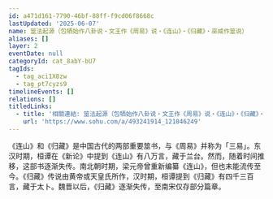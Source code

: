 ```yaml
---
id: a471d161-7790-46bf-88ff-f9cd06f8668c
lastUpdated: '2025-06-07'
name: 筮法起源（包牺始作八卦说・文王作《周易》说・《连山》・《归藏》・巫咸作筮说）
aliases: []
layer: 2
eventDate: null
categoryId: cat_8abY-bU7
tagIds:
  - tag_aci1X8zw
  - tag_pt7cyzs9
timelineEvents: []
relations: []
titledLinks:
  - title: '相關連結: 筮法起源（包牺始作八卦说・文王作《周易》说・《连山》・《归藏》・巫咸作筮说）'
    url: 'https://www.sohu.com/a/493241914_121046249'
---
```

《连山》和《归藏》是中国古代的两部重要筮书，与《周易》并称为「三易」。东汉时期，桓谭在《新论》中提到《连山》有八万言，藏于兰台。然而，随着时间推移，这部书逐渐失传。南北朝时期，梁元帝曾重新编纂《连山》，但也未能流传至今。《归藏》传说由黄帝或天皇氏所作，汉时期，桓谭提到《归藏》有四千三百言，藏于太卜。魏晋以后，《归藏》逐渐失传，至南宋仅存部分篇章。
